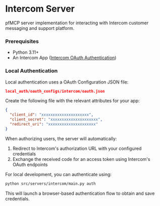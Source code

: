 # Intercom Server

pfMCP server implementation for interacting with Intercom customer messaging and support platform.

### Prerequisites

- Python 3.11+
- An Intercom App ([Intercom OAuth Authentication](https://developers.intercom.com/building-apps/docs/setting-up-oauth))

### Local Authentication

Local authentication uses a OAuth Configuration JSON file:

```json
local_auth/oauth_configs/intercom/oauth.json
```

Create the following file with the relevant attributes for your app:

```json
{
  "client_id": "xxxxxxxxxxxxxxxxxxxxx",
  "client_secret": "xxxxxxxxxxxxxxxxxxxxx",
  "redirect_uri": "xxxxxxxxxxxxxxxxxxxxx"
}
```

When authorizing users, the server will automatically:

1. Redirect to Intercom's authorization URL with your configured credentials
2. Exchange the received code for an access token using Intercom's OAuth endpoints

For local development, you can authenticate using:

```bash
python src/servers/intercom/main.py auth
```

This will launch a browser-based authentication flow to obtain and save credentials.
